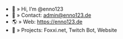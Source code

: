 - 👋 » Hi, I’m @enno123
- 📧 » Contact: admin@enno123.de
- 🌎 » Web: https://enno123.de
- 🔧 » Projects: Foxxi.net, Twitch Bot, Website
